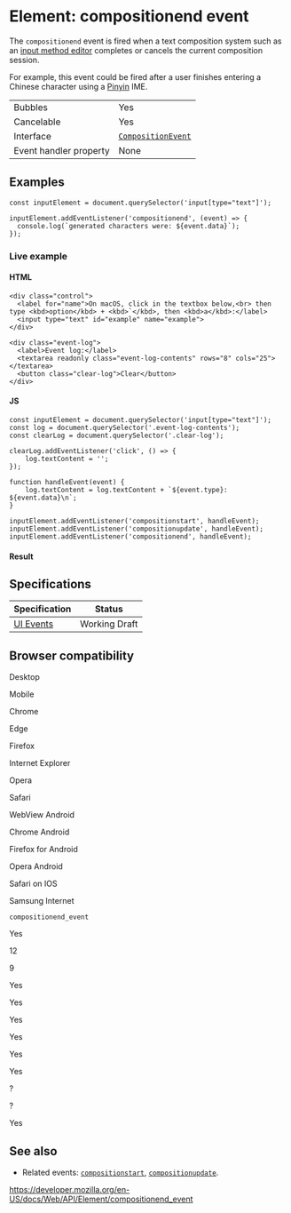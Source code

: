 # Element: compositionend event

The `compositionend` event is fired when a text composition system such as an [input method editor](https://developer.mozilla.org/en-US/docs/Glossary/Input_method_editor) completes or cancels the current composition session.

For example, this event could be fired after a user finishes entering a Chinese character using a [Pinyin](https://en.wikipedia.org/wiki/Pinyin) IME.

<table><tbody><tr class="odd"><td>Bubbles</td><td>Yes</td></tr><tr class="even"><td>Cancelable</td><td>Yes</td></tr><tr class="odd"><td>Interface</td><td><a href="../compositionevent"><code>CompositionEvent</code></a></td></tr><tr class="even"><td>Event handler property</td><td>None</td></tr></tbody></table>

## Examples

    const inputElement = document.querySelector('input[type="text"]');

    inputElement.addEventListener('compositionend', (event) => {
      console.log(`generated characters were: ${event.data}`);
    });

### Live example

#### HTML

    <div class="control">
      <label for="name">On macOS, click in the textbox below,<br> then type <kbd>option</kbd> + <kbd>`</kbd>, then <kbd>a</kbd>:</label>
      <input type="text" id="example" name="example">
    </div>

    <div class="event-log">
      <label>Event log:</label>
      <textarea readonly class="event-log-contents" rows="8" cols="25"></textarea>
      <button class="clear-log">Clear</button>
    </div>

#### JS

    const inputElement = document.querySelector('input[type="text"]');
    const log = document.querySelector('.event-log-contents');
    const clearLog = document.querySelector('.clear-log');

    clearLog.addEventListener('click', () => {
        log.textContent = '';
    });

    function handleEvent(event) {
        log.textContent = log.textContent + `${event.type}: ${event.data}\n`;
    }

    inputElement.addEventListener('compositionstart', handleEvent);
    inputElement.addEventListener('compositionupdate', handleEvent);
    inputElement.addEventListener('compositionend', handleEvent);

#### Result

## Specifications

<table><thead><tr class="header"><th>Specification</th><th>Status</th></tr></thead><tbody><tr class="odd"><td><a href="https://w3c.github.io/uievents/#event-type-compositionend">UI Events</a></td><td><span class="spec-wd">Working Draft</span></td></tr></tbody></table>

## Browser compatibility

Desktop

Mobile

Chrome

Edge

Firefox

Internet Explorer

Opera

Safari

WebView Android

Chrome Android

Firefox for Android

Opera Android

Safari on IOS

Samsung Internet

`compositionend_event`

Yes

12

9

Yes

Yes

Yes

Yes

Yes

Yes

?

?

Yes

## See also

- Related events: [`compositionstart`](compositionstart_event), [`compositionupdate`](compositionupdate_event).

<a href="https://developer.mozilla.org/en-US/docs/Web/API/Element/compositionend_event" class="_attribution-link">https://developer.mozilla.org/en-US/docs/Web/API/Element/compositionend_event</a>
